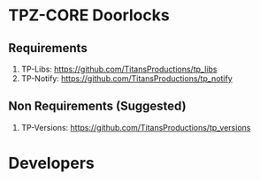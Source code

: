 # TPZ-CORE Doorlocks

## Requirements

1. TP-Libs: https://github.com/TitansProductions/tp_libs
2. TP-Notify: https://github.com/TitansProductions/tp_notify

## Non Requirements (Suggested)

1. TP-Versions: https://github.com/TitansProductions/tp_versions


# Developers

```lua

```
